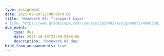 ```yaml
---
type: assignment
date: 2025-09-24T12:00:00+8:00
title: 'Homework #2: Transport Layer'
# link: https://www.gradescope.com/courses/1102481/assignments/4806368/
due_event: 
    type: due
    date: 2025-10-10T23:59:59+8:00
    description: 'Homework #2 due'
hide_from_announcments: true
---
```

